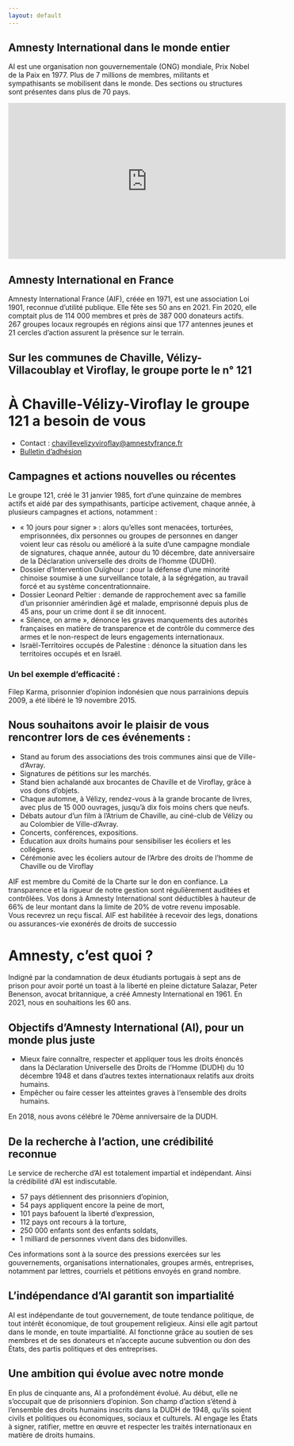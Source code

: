 ```yaml
---
layout: default
---
```


## Amnesty International dans le monde entier

AI est une organisation non gouvernementale (ONG) mondiale, Prix Nobel de la Paix en 1977. Plus de 7 millions de membres, militants et sympathisants se mobilisent dans le monde. Des sections ou structures sont présentes dans plus de 70 pays.

<iframe width="560" height="315" src="https://www.youtube-nocookie.com/embed/SAVuZFecQhM" title="YouTube video player" frameborder="0" allow="accelerometer; autoplay; clipboard-write; encrypted-media; gyroscope; picture-in-picture" allowfullscreen></iframe>

## Amnesty International en France

Amnesty International France (AIF), créée en 1971, est une association Loi 1901, reconnue d’utilité publique. Elle fête ses 50 ans en 2021.
Fin 2020, elle comptait plus de 114 000 membres et près de 387 000 donateurs actifs.
267 groupes locaux regroupés en régions ainsi que 177 antennes jeunes et 21 cercles d’action assurent la présence sur le terrain.

## Sur les communes de Chaville, Vélizy-Villacoublay et Viroflay, le groupe porte le n° 121

# À Chaville-Vélizy-Viroflay le groupe 121 a besoin de vous

- Contact : chavillevelizyviroflay@amnestyfrance.fr
- [Bulletin d’adhésion]({{site.url}}/assets/pdf/ADHESION_AIF_bulletin_2011.pdf)

## Campagnes et actions nouvelles ou récentes

Le groupe 121, créé le 31 janvier 1985, fort d’une quinzaine de membres actifs et aidé par des sympathisants, participe activement, chaque année, à plusieurs campagnes et actions, notamment : 

- « 10 jours pour signer » : alors qu’elles sont menacées, torturées, emprisonnées, dix personnes ou 
groupes de personnes en danger voient leur cas résolu ou amélioré à la suite d’une campagne mondiale de 
signatures, chaque année, autour du 10 décembre, date anniversaire de la Déclaration universelle des 
droits de l’homme (DUDH).
- Dossier d’Intervention Ouïghour : pour la défense d’une minorité chinoise soumise à une surveillance 
totale, à la ségrégation, au travail forcé et au système concentrationnaire.
- Dossier Leonard Peltier : demande de rapprochement avec sa famille d’un prisonnier amérindien âgé et 
malade, emprisonné depuis plus de 45 ans, pour un crime dont il se dit innocent.
- « Silence, on arme », dénonce les graves manquements des autorités françaises en matière de transparence et de contrôle du commerce des armes et le non-respect de leurs engagements internationaux.
- Israël-Territoires occupés de Palestine : dénonce la situation dans les territoires occupés et en Israël. 

### Un bel exemple d’efficacité : 

Filep Karma, prisonnier d’opinion indonésien que nous parrainions depuis 2009, a été libéré le 19 novembre 2015.

## Nous souhaitons avoir le plaisir de vous rencontrer lors de ces événements :

- Stand au forum des associations des trois communes ainsi que de Ville-d’Avray.
- Signatures de pétitions sur les marchés.
- Stand bien achalandé aux brocantes de Chaville et de Viroflay, grâce à vos dons d’objets.
- Chaque automne, à Vélizy, rendez-vous à la grande brocante de livres, avec plus de 15 000 ouvrages, jusqu’à dix fois moins chers que neufs.
- Débats autour d’un film à l’Atrium de Chaville, au ciné-club de Vélizy ou au Colombier de Ville-d’Avray.
- Concerts, conférences, expositions. 
- Éducation aux droits humains pour sensibiliser les écoliers et les collégiens.
- Cérémonie avec les écoliers autour de l’Arbre des droits de l’homme de Chaville ou de Viroflay

AIF est membre du Comité de la Charte sur le don en confiance. 
La transparence et la rigueur de notre gestion sont régulièrement auditées et contrôlées. 
Vos dons à Amnesty International sont déductibles à hauteur de 66% de leur montant dans la limite de 20% de votre revenu imposable. Vous 
recevrez un reçu fiscal.
AIF est habilitée à recevoir des legs, donations ou assurances-vie exonérés de droits de successio

# Amnesty, c’est quoi ?
Indigné par la condamnation de deux étudiants portugais à sept ans de prison pour avoir 
porté un toast à la liberté en pleine dictature Salazar, Peter Benenson, avocat britannique, a créé Amnesty International en 1961. En 2021, nous en souhaitions les 60 ans.

## Objectifs d’Amnesty International (AI), pour un monde plus juste

- Mieux faire connaître, respecter et appliquer tous les droits énoncés dans la Déclaration 
Universelle des Droits de l’Homme (DUDH) du 10 décembre 1948 et dans d’autres textes 
internationaux relatifs aux droits humains. 
- Empêcher ou faire cesser les atteintes graves à l’ensemble des droits humains.

En 2018, nous avons célébré le 70ème anniversaire de la DUDH.

## De la recherche à l’action, une crédibilité reconnue

Le service de recherche d’AI est totalement impartial et indépendant. Ainsi la crédibilité d’AI est indiscutable.
- 57 pays détiennent des prisonniers d’opinion,
- 54 pays appliquent encore la peine de mort,
- 101 pays bafouent la liberté d’expression,
- 112 pays ont recours à la torture,
- 250 000 enfants sont des enfants soldats,
- 1 milliard de personnes vivent dans des bidonvilles.

Ces informations sont à la source des pressions exercées sur les gouvernements, organisations internationales, groupes armés, entreprises, notamment par lettres, courriels et 
pétitions envoyés en grand nombre.

## L’indépendance d’AI garantit son impartialité

AI est indépendante de tout gouvernement, de toute tendance politique, de tout intérêt 
économique, de tout groupement religieux. Ainsi elle agit partout dans le monde, en toute 
impartialité. AI fonctionne grâce au soutien de ses membres et de ses donateurs et 
n’accepte aucune subvention ou don des États, des partis politiques et des entreprises.

## Une ambition qui évolue avec notre monde

En plus de cinquante ans, AI a profondément évolué. Au début, elle ne s’occupait que de 
prisonniers d’opinion. Son champ d’action s’étend à l’ensemble des droits humains inscrits dans la DUDH de 1948, qu’ils soient civils et politiques ou économiques, sociaux et 
culturels. AI engage les États à signer, ratifier, mettre en œuvre et respecter les traités 
internationaux en matière de droits humains.
